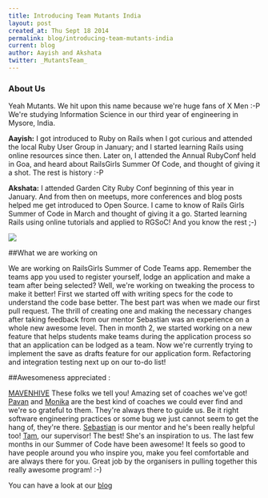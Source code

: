 ```yaml
---
title: Introducing Team Mutants India
layout: post
created_at: Thu Sept 18 2014
permalink: blog/introducing-team-mutants-india
current: blog
author: Aayish and Akshata
twitter: _MutantsTeam_
---
```


### About Us 
Yeah Mutants. We hit upon this name because we're huge fans of X Men :-P We're studying Information Science in our third year of engineering in Mysore, India.

**Aayish:** I got introduced to Ruby on Rails when I got curious and attended the local Ruby User Group in January; and I started learning Rails using online resources since then. Later on, I attended the Annual RubyConf held in Goa, and heard about RailsGirls Summer Of Code, and thought of giving it a shot. The rest is history :-P

**Akshata:** I attended Garden City Ruby Conf beginning of this year in January. And from then on meetups, more conferences and blog posts helped me get introduced to Open Source. I came to know of Rails Girls Summer of Code in March and thought of giving it a go. Started learning Rails 
using online tutorials and applied to RGSoC! And you know the rest ;-)

<img src = "https://plus.google.com/u/0/104840232838953160073/posts/RRnKtYuGx5g?pid=6060510506057051954&oid=104840232838953160073">

##What we are working on

We are working on RailsGirls Summer of Code Teams app. Remember the teams app you used to register yourself, lodge an application and make a team after being selected? Well, we're working on tweaking the process to make it better! First we started off with writing specs for the code to understand the code base better. 
The best part was when we made our first pull request. The thrill of creating one and making the necessary changes after taking feedback from our mentor Sebastian was an experience on a whole new awesome level. 
Then in month 2, we started working on a new feature that helps students make teams during the application process so that an application can be lodged as a team. Now we're currently trying to implement the save as drafts feature for our application form. 
Refactoring and integration testing next up on our to-do list! 

##Awesomeness appreciated :

[MAVENHIVE](http://www.mavenhive.in/) These folks we tell you! Amazing set of coaches we've got! [Pavan](http://about.me/pavansudarshan) and [Monika](http://about.me/monikamahanthappa) are the best kind of coaches we could ever find and we're so grateful to them. They're always there to guide us. Be it right software engineering practices or some bug we just cannot seem to get the hang of, they're there. [Sebastian](https://twitter.com/bastilian) is our mentor and he's been really helpful too! [Tam](https://twitter.com/travelingtamm), our supervisor! The best! She's an inspiration to us. 
The last few months in our Summer of Code have been awesome! It feels so good to have people around you who inspire you, make you feel comfortable 
and are always there for you. Great job by the organisers in pulling together this really awesome program! :-) 

You can have a look at our [blog](http://rgsocteammutants.wordpress.com/)

